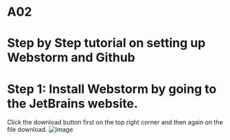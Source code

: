 # A02
# Step by Step tutorial on setting up Webstorm and Github 
# Step 1: Install Webstorm by going to the JetBrains website.
Click the download button first on the top right corner and then again on the file download.
![image](https://github.com/AKhalifa20/A02/assets/123400312/89e321d6-f9b3-4792-bb39-fd42826cf9b1)
